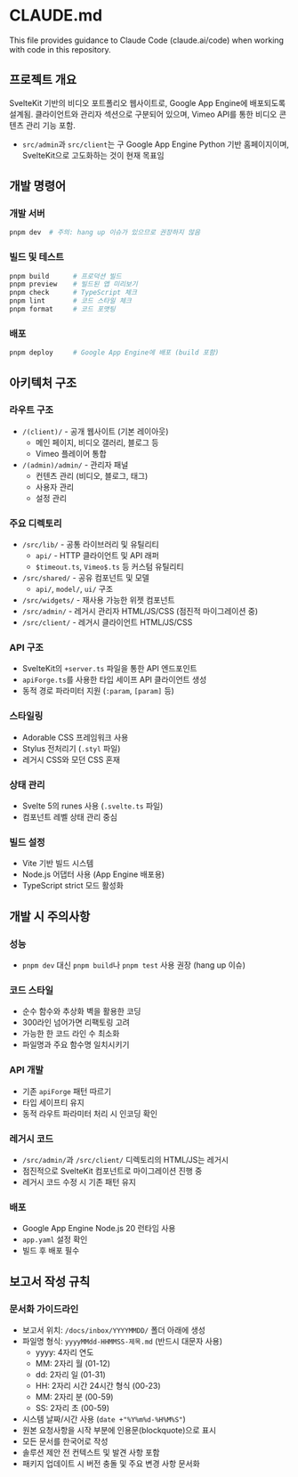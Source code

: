 # CLAUDE.md

This file provides guidance to Claude Code (claude.ai/code) when working with code in this repository.

## 프로젝트 개요

SvelteKit 기반의 비디오 포트폴리오 웹사이트로, Google App Engine에 배포되도록 설계됨. 클라이언트와 관리자 섹션으로 구분되어 있으며, Vimeo API를 통한 비디오 콘텐츠 관리 기능 포함.

- `src/admin`과 `src/client`는 구 Google App Engine Python 기반 홈페이지이며, SvelteKit으로 고도화하는 것이 현재 목표임

## 개발 명령어

### 개발 서버
```bash
pnpm dev  # 주의: hang up 이슈가 있으므로 권장하지 않음
```

### 빌드 및 테스트
```bash
pnpm build      # 프로덕션 빌드
pnpm preview    # 빌드된 앱 미리보기
pnpm check      # TypeScript 체크
pnpm lint       # 코드 스타일 체크
pnpm format     # 코드 포맷팅
```

### 배포
```bash
pnpm deploy     # Google App Engine에 배포 (build 포함)
```

## 아키텍처 구조

### 라우트 구조
- `/(client)/` - 공개 웹사이트 (기본 레이아웃)
  - 메인 페이지, 비디오 갤러리, 블로그 등
  - Vimeo 플레이어 통합
- `/(admin)/admin/` - 관리자 패널
  - 컨텐츠 관리 (비디오, 블로그, 태그)
  - 사용자 관리
  - 설정 관리

### 주요 디렉토리
- `/src/lib/` - 공통 라이브러리 및 유틸리티
  - `api/` - HTTP 클라이언트 및 API 래퍼
  - `$timeout.ts`, `Vimeo$.ts` 등 커스텀 유틸리티
- `/src/shared/` - 공유 컴포넌트 및 모델
  - `api/`, `model/`, `ui/` 구조
- `/src/widgets/` - 재사용 가능한 위젯 컴포넌트
- `/src/admin/` - 레거시 관리자 HTML/JS/CSS (점진적 마이그레이션 중)
- `/src/client/` - 레거시 클라이언트 HTML/JS/CSS

### API 구조
- SvelteKit의 `+server.ts` 파일을 통한 API 엔드포인트
- `apiForge.ts`를 사용한 타입 세이프 API 클라이언트 생성
- 동적 경로 파라미터 지원 (`:param`, `[param]` 등)

### 스타일링
- Adorable CSS 프레임워크 사용
- Stylus 전처리기 (`.styl` 파일)
- 레거시 CSS와 모던 CSS 혼재

### 상태 관리
- Svelte 5의 runes 사용 (`.svelte.ts` 파일)
- 컴포넌트 레벨 상태 관리 중심

### 빌드 설정
- Vite 기반 빌드 시스템
- Node.js 어댑터 사용 (App Engine 배포용)
- TypeScript strict 모드 활성화

## 개발 시 주의사항

### 성능
- `pnpm dev` 대신 `pnpm build`나 `pnpm test` 사용 권장 (hang up 이슈)

### 코드 스타일
- 순수 함수와 추상화 벽을 활용한 코딩
- 300라인 넘어가면 리팩토링 고려
- 가능한 한 코드 라인 수 최소화
- 파일명과 주요 함수명 일치시키기

### API 개발
- 기존 `apiForge` 패턴 따르기
- 타입 세이프티 유지
- 동적 라우트 파라미터 처리 시 인코딩 확인

### 레거시 코드
- `/src/admin/`과 `/src/client/` 디렉토리의 HTML/JS는 레거시
- 점진적으로 SvelteKit 컴포넌트로 마이그레이션 진행 중
- 레거시 코드 수정 시 기존 패턴 유지

### 배포
- Google App Engine Node.js 20 런타임 사용
- `app.yaml` 설정 확인
- 빌드 후 배포 필수

## 보고서 작성 규칙

### 문서화 가이드라인
- 보고서 위치: `/docs/inbox/YYYYMMDD/` 폴더 아래에 생성
- 파일명 형식: `yyyyMMdd-HHMMSS-제목.md` (반드시 대문자 사용)
  - yyyy: 4자리 연도
  - MM: 2자리 월 (01-12)
  - dd: 2자리 일 (01-31)
  - HH: 2자리 시간 24시간 형식 (00-23)
  - MM: 2자리 분 (00-59)
  - SS: 2자리 초 (00-59)
- 시스템 날짜/시간 사용 (`date +"%Y%m%d-%H%M%S"`)
- 원본 요청사항을 시작 부분에 인용문(blockquote)으로 표시
- 모든 문서를 한국어로 작성
- 솔루션 제안 전 컨텍스트 및 발견 사항 포함
- 패키지 업데이트 시 버전 충돌 및 주요 변경 사항 문서화